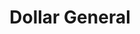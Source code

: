 ---
title: "Dollar General"
url: /shelbyville/dollar-general-mount-tabor-court/
shop: variety store
---